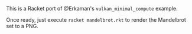 This is a Racket port of @Erkaman's `vulkan_minimal_compute` example.

Once ready, just execute `racket mandelbrot.rkt` to render the Mandelbrot set to a PNG.

